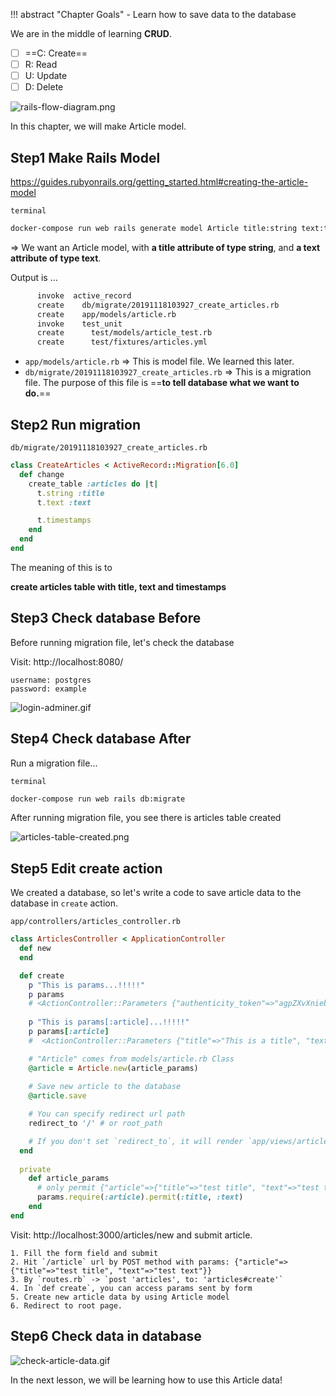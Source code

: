 !!! abstract "Chapter Goals"
    - Learn how to save data to the database

We are in the middle of learning **CRUD**.

* [ ] ==C: Create==
* [ ] R: Read
* [ ] U: Update
* [ ] D: Delete

![rails-flow-diagram.png](https://coderhackers-1304676641.cos.ap-tokyo.myqcloud.com/the-complete-webdev-with-rails-2020/rails-guide-basics/rails-flow-diagram.png)


In this chapter, we will make Article model.

## Step1 Make Rails Model

https://guides.rubyonrails.org/getting_started.html#creating-the-article-model

`terminal`
```bash
docker-compose run web rails generate model Article title:string text:text
```
=> We want an Article model, with **a title attribute of type string**, and **a text attribute of type text**.

Output is ...

```bash hl_lines="2 3"
      invoke  active_record
      create    db/migrate/20191118103927_create_articles.rb
      create    app/models/article.rb
      invoke    test_unit
      create      test/models/article_test.rb
      create      test/fixtures/articles.yml
```

- `app/models/article.rb`
=> This is model file. We learned this later.
- `db/migrate/20191118103927_create_articles.rb`
=> This is a migration file. The purpose of this file is ==**to tell database what we want to do.**==


## Step2 Run migration
`db/migrate/20191118103927_create_articles.rb`
```ruby hl_lines="3"
class CreateArticles < ActiveRecord::Migration[6.0]
  def change
    create_table :articles do |t|
      t.string :title
      t.text :text

      t.timestamps
    end
  end
end
```

The meaning of this is to

**create articles table with title, text and timestamps**


## Step3 Check database **Before**

Before running migration file, let's check the database

Visit: http://localhost:8080/

```
username: postgres
password: example
```

![login-adminer.gif](https://coderhackers-1304676641.cos.ap-tokyo.myqcloud.com/the-complete-webdev-with-rails-2020/rails-guide-basics/login-adminer.gif)


## Step4 Check database **After**

Run a migration file...

`terminal`
```bash
docker-compose run web rails db:migrate
```

After running migration file, you see there is articles table created

![articles-table-created.png](https://coderhackers-1304676641.cos.ap-tokyo.myqcloud.com/the-complete-webdev-with-rails-2020/rails-guide-basics/articles-table-created.png)

## Step5 Edit **create** action
We created a database, so let's write a code to save article data to the database in `create` action.

`app/controllers/articles_controller.rb`
```ruby
class ArticlesController < ApplicationController
  def new
  end

  def create
    p "This is params...!!!!!"
    p params
    # <ActionController::Parameters {"authenticity_token"=>"agpZXvXnieb3Sj+us7Xr2ZVqaTwu29OZULDPrlFj6pdhLWO8vraoFXfuCsLMMuHxYPvyBTfxqOF1l6CGXtY1dA==", "article"=>{"title"=>"tetete", "text"=>"jiojio"}, "commit"=>"Save Article", "controller"=>"articles", "action"=>"create"} permitted: false>
    
    p "This is params[:article]...!!!!!"
    p params[:article]
    #  <ActionController::Parameters {"title"=>"This is a title", "text"=>"hogehoge text"} permitted: false>

    # "Article" comes from models/article.rb Class
    @article = Article.new(article_params)
    
    # Save new article to the database
    @article.save

    # You can specify redirect url path
    redirect_to '/' # or root_path

    # If you don't set `redirect_to`, it will render `app/views/articles/create.html.erb`
  end
   
  private
    def article_params
      # only permit {"article"=>{"title"=>"test title", "text"=>"test text"}} like this
      params.require(:article).permit(:title, :text)
    end
end
```

Visit: http://localhost:3000/articles/new and submit article.

```
1. Fill the form field and submit
2. Hit `/article` url by POST method with params: {"article"=>{"title"=>"test title", "text"=>"test text"}}
3. By `routes.rb` -> `post 'articles', to: 'articles#create'`
4. In `def create`, you can access params sent by form
5. Create new article data by using Article model
6. Redirect to root page.
```


## Step6 Check data in database
![check-article-data.gif](https://coderhackers-1304676641.cos.ap-tokyo.myqcloud.com/the-complete-webdev-with-rails-2020/rails-guide-basics/check-article-data.gif)

In the next lesson, we will be learning how to use this Article data!